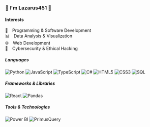 <div align="left">

### 👾 I'm Lazarus451 👾


#### Interests

</div>

🐍&emsp;Programming & Software Development\
📊&emsp;Data Analysis & Visualization\
🌐&emsp;Web Development\
🔐&emsp;Cybersecurity & Ethical Hacking
<br>
##### Languages

![Python](https://img.shields.io/badge/Python-3776AB?style=for-the-badge&logo=python&logoColor=white)
![JavaScript](https://img.shields.io/badge/JavaScript-F7DF1E?style=for-the-badge&logo=javascript&logoColor=black)
![TypeScript](https://img.shields.io/badge/TypeScript-007ACC?style=for-the-badge&logo=typescript&logoColor=white)
![C#](https://img.shields.io/badge/C%23-239120?style=for-the-badge&logo=c-sharp&logoColor=white)
![HTML5](https://img.shields.io/badge/HTML5-E34F26?style=for-the-badge&logo=html5&logoColor=white)
![CSS3](https://img.shields.io/badge/CSS3-1572B6?style=for-the-badge&logo=css3&logoColor=white)
![SQL](https://img.shields.io/badge/SQL-4479A1?style=for-the-badge&logo=mysql&logoColor=white)

##### Frameworks & Libraries
![React](https://img.shields.io/badge/React-20232A?style=for-the-badge&logo=react&logoColor=61DAFB)
![Pandas](https://img.shields.io/badge/Pandas-150458?style=for-the-badge&logo=pandas&logoColor=white)

##### Tools & Technologies
![Power BI](https://img.shields.io/badge/Power_BI-F2C811?style=for-the-badge&logo=powerbi&logoColor=black)
![PrimusQuery](https://img.shields.io/badge/PrimusQuery-000000?style=for-the-badge)
